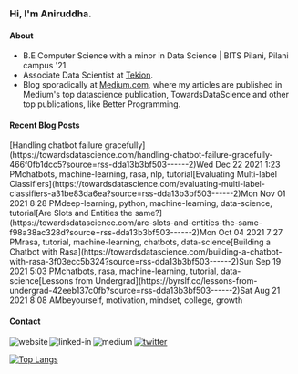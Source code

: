 ### Hi, I'm Aniruddha.

#### About
- B.E Computer Science with a minor in Data Science | BITS Pilani, Pilani campus '21
- Associate Data Scientist at [Tekion](https://tekion.com/).
- Blog sporadically at [Medium.com](https://polaris000.medium.com/), where my articles are published in Medium's top datascience publication, TowardsDataScience and other top publications, like Better Programming.

#### Recent Blog Posts
<!-- BLOG-POST-LIST:START --><tr><td>[Handling chatbot failure gracefully](https://towardsdatascience.com/handling-chatbot-failure-gracefully-466f0fb1dcc5?source=rss-dda13b3bf503------2)</td><td>Wed Dec 22 2021 1:23 PM</td><td>chatbots, machine-learning, rasa, nlp, tutorial</td></tr><tr><td>[Evaluating Multi-label Classifiers](https://towardsdatascience.com/evaluating-multi-label-classifiers-a31be83da6ea?source=rss-dda13b3bf503------2)</td><td>Mon Nov 01 2021 8:28 PM</td><td>deep-learning, python, machine-learning, data-science, tutorial</td></tr><tr><td>[Are Slots and Entities the same?](https://towardsdatascience.com/are-slots-and-entities-the-same-f98a38ac328d?source=rss-dda13b3bf503------2)</td><td>Mon Oct 04 2021 7:27 PM</td><td>rasa, tutorial, machine-learning, chatbots, data-science</td></tr><tr><td>[Building a Chatbot with Rasa](https://towardsdatascience.com/building-a-chatbot-with-rasa-3f03ecc5b324?source=rss-dda13b3bf503------2)</td><td>Sun Sep 19 2021 5:03 PM</td><td>chatbots, rasa, machine-learning, tutorial, data-science</td></tr><tr><td>[Lessons from Undergrad](https://byrslf.co/lessons-from-undergrad-42eeb137c0fb?source=rss-dda13b3bf503------2)</td><td>Sat Aug 21 2021 8:08 AM</td><td>beyourself, motivation, mindset, college, growth</td></tr><!-- BLOG-POST-LIST:END -->

#### Contact
[<img align="left" alt="website" src="https://img.shields.io/badge/Website-orange?style=for-the-badge" />](https://polaris000.github.io)
[<img align="left" alt="linked-in" src="https://img.shields.io/badge/linkedin-%230077B5.svg?&style=for-the-badge&logo=linkedin&logoColor=white" />](https://www.linkedin.com/in/polaris000)
[<img align="left" alt="medium" src="https://img.shields.io/badge/medium-%2312100E.svg?&style=for-the-badge&logo=medium&logoColor=white" />](https://polaris000.medium.com/)
[<img alt="twitter" src="https://img.shields.io/badge/Twitter-%231DA1F2.svg?&style=for-the-badge&logo=twitter&logoColor=white" />](https://twitter.com/polaris000_soc)

[![Top Langs](https://github-readme-stats.vercel.app/api/top-langs/?username=polaris000&layout=compact)](https://github.com/anuraghazra/github-readme-stats)



  
